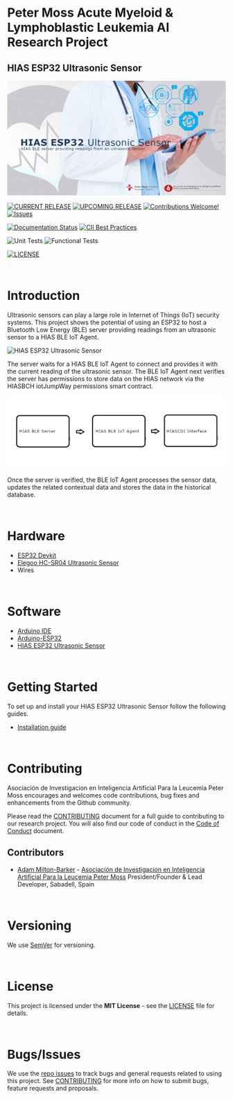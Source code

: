 # Peter Moss Acute Myeloid & Lymphoblastic Leukemia AI Research Project
## HIAS ESP32 Ultrasonic Sensor

![HIAS ESP32 Ultrasonic Sensor](assets/images/project-banner.jpg)

[![CURRENT RELEASE](https://img.shields.io/badge/CURRENT%20RELEASE-1.0.0-blue.svg)](https://github.com/AIIAL/HIAS-ESP32-Ultrasonic-Sensor/tree/1.0.1) [![UPCOMING RELEASE](https://img.shields.io/badge/CURRENT%20DEV%20BRANCH-2.0.0-blue.svg)](https://github.com/AIIAL/HIAS-ESP32-Ultrasonic-Sensor/tree/2.0.0) [![Contributions Welcome!](https://img.shields.io/badge/Contributions-Welcome-lightgrey.svg)](CONTRIBUTING.md)  [![Issues](https://img.shields.io/badge/Issues-Welcome-lightgrey.svg)](issues)

[![Documentation Status](https://readthedocs.org/projects/hias-esp32-ultrasonic-sensor/badge/?version=latest)](https://hias-esp32-ultrasonic-sensor.readthedocs.io/en/latest/?badge=latest)
 [![CII Best Practices](https://bestpractices.coreinfrastructure.org/projects/5086/badge)](https://bestpractices.coreinfrastructure.org/projects/5086)

![Unit Tests](https://img.shields.io/badge/Unit%20Tests-TODO-red)
![Functional Tests](https://img.shields.io/badge/Functional%20Tests-TODO-red)

 [![LICENSE](https://img.shields.io/badge/LICENSE-MIT-blue.svg)](LICENSE)

&nbsp;

# Introduction

Ultrasonic sensors can play a large role in Internet of Things (IoT) security systems. This project shows the potential of using an ESP32 to host a Bluetooth Low Energy (BLE) server providing readings from an ultrasonic sensor to a HIAS BLE IoT Agent.

![HIAS ESP32 Ultrasonic Sensor](assets/images/hias-esp32-ultrasonic-sensor.gif)

The server waits for a HIAS BLE IoT Agent to connect and provides it with the current reading of the ultrasonic sensor. The BLE IoT Agent next verifies the server has permissions to store data on the HIAS network via the HIASBCH iotJumpWay permissions smart contract.

![HIAS BLE Network](assets/images/hias-ble-network.jpg)

Once the server is verified, the BLE IoT Agent processes the sensor data, updates the related contextual data and stores the data in the historical database.

&nbsp;

# Hardware

 - [ESP32 Devkit](https://docs.espressif.com/projects/esp-idf/en/latest/esp32s2/hw-reference/esp32s2/user-guide-saola-1-v1.2.html)
 - [Elegoo HC-SR04 Ultrasonic Sensor](https://www.elegoo.com/products/elegoo-uno-project-super-starter-kit)
 - Wires

&nbsp;

# Software

 - [Arduino IDE](https://www.arduino.cc/en/software)
 - [Arduino-ESP32](https://github.com/espressif/arduino-esp32)
 - [HIAS ESP32 Ultrasonic Sensor](arduino/HIAS-Ultrasonic-Sensor)

&nbsp;

# Getting Started

To set up and install your HIAS ESP32 Ultrasonic Sensor follow the following guides.

- [Installation guide](docs/installation/installation.md)

&nbsp;

# Contributing
Asociación de Investigacion en Inteligencia Artificial Para la Leucemia Peter Moss encourages and welcomes code contributions, bug fixes and enhancements from the Github community.

Please read the [CONTRIBUTING](CONTRIBUTING.md "CONTRIBUTING") document for a full guide to contributing to our research project. You will also find our code of conduct in the [Code of Conduct](https://github.com/AIIAL/Contributing-Guide/blob/main/CODE-OF-CONDUCT.md) document.

## Contributors
- [Adam Milton-Barker](https://www.leukemiaairesearch.com/association/volunteers/adam-milton-barker "Adam Milton-Barker") - [Asociación de Investigacion en Inteligencia Artificial Para la Leucemia Peter Moss](https://www.leukemiaresearchassociation.ai "Asociación de Investigacion en Inteligencia Artificial Para la Leucemia Peter Moss") President/Founder & Lead Developer, Sabadell, Spain

&nbsp;

# Versioning
We use [SemVer](https://semver.org/) for versioning.

&nbsp;

# License
This project is licensed under the **MIT License** - see the [LICENSE](LICENSE "LICENSE") file for details.

&nbsp;

# Bugs/Issues
We use the [repo issues](issues "repo issues") to track bugs and general requests related to using this project. See [CONTRIBUTING](CONTRIBUTING.md "CONTRIBUTING") for more info on how to submit bugs, feature requests and proposals.